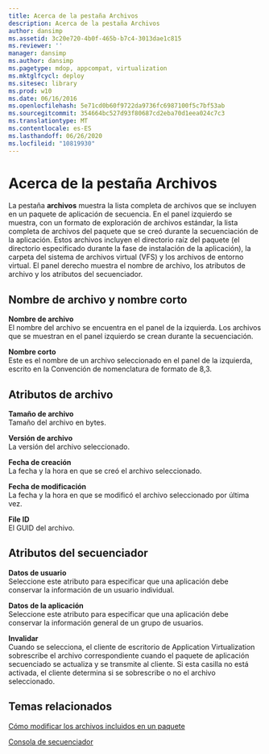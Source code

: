 ```yaml
---
title: Acerca de la pestaña Archivos
description: Acerca de la pestaña Archivos
author: dansimp
ms.assetid: 3c20e720-4b0f-465b-b7c4-3013dae1c815
ms.reviewer: ''
manager: dansimp
ms.author: dansimp
ms.pagetype: mdop, appcompat, virtualization
ms.mktglfcycl: deploy
ms.sitesec: library
ms.prod: w10
ms.date: 06/16/2016
ms.openlocfilehash: 5e71cd0b60f9722da9736fc6987100f5c7bf53ab
ms.sourcegitcommit: 354664bc527d93f80687cd2eba70d1eea024c7c3
ms.translationtype: MT
ms.contentlocale: es-ES
ms.lasthandoff: 06/26/2020
ms.locfileid: "10819930"
---
```

# Acerca de la pestaña Archivos


La pestaña **archivos** muestra la lista completa de archivos que se incluyen en un paquete de aplicación de secuencia. En el panel izquierdo se muestra, con un formato de exploración de archivos estándar, la lista completa de archivos del paquete que se creó durante la secuenciación de la aplicación. Estos archivos incluyen el directorio raíz del paquete (el directorio especificado durante la fase de instalación de la aplicación), la carpeta del sistema de archivos virtual (VFS) y los archivos de entorno virtual. El panel derecho muestra el nombre de archivo, los atributos de archivo y los atributos del secuenciador.

## Nombre de archivo y nombre corto


<a href="" id="file-name"></a>**Nombre de archivo**  
El nombre del archivo se encuentra en el panel de la izquierda. Los archivos que se muestran en el panel izquierdo se crean durante la secuenciación.

<a href="" id="short-name"></a>**Nombre corto**  
Este es el nombre de un archivo seleccionado en el panel de la izquierda, escrito en la Convención de nomenclatura de formato de 8,3.

## Atributos de archivo


<a href="" id="file-size"></a>**Tamaño de archivo**  
Tamaño del archivo en bytes.

<a href="" id="file-version"></a>**Versión de archivo**  
La versión del archivo seleccionado.

<a href="" id="date-created"></a>**Fecha de creación**  
La fecha y la hora en que se creó el archivo seleccionado.

<a href="" id="date-modified"></a>**Fecha de modificación**  
La fecha y la hora en que se modificó el archivo seleccionado por última vez.

<a href="" id="file-id"></a>**File ID**  
El GUID del archivo.

## Atributos del secuenciador


<a href="" id="user-data"></a>**Datos de usuario**  
Seleccione este atributo para especificar que una aplicación debe conservar la información de un usuario individual.

<a href="" id="application-data"></a>**Datos de la aplicación**  
Seleccione este atributo para especificar que una aplicación debe conservar la información general de un grupo de usuarios.

<a href="" id="override"></a>**Invalidar**  
Cuando se selecciona, el cliente de escritorio de Application Virtualization sobrescribe el archivo correspondiente cuando el paquete de aplicación secuenciado se actualiza y se transmite al cliente. Si esta casilla no está activada, el cliente determina si se sobrescribe o no el archivo seleccionado.

## Temas relacionados


[Cómo modificar los archivos incluidos en un paquete](how-to-modify-the-files-included-in-a-package.md)

[Consola de secuenciador](sequencer-console.md)

 

 





